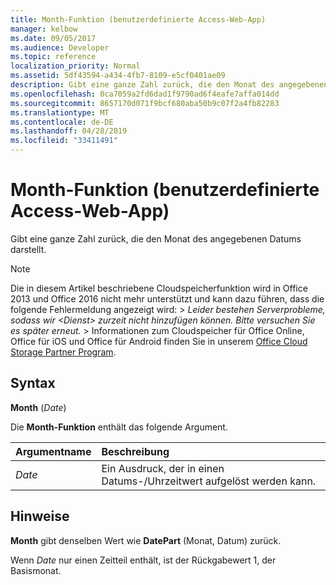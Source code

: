 ```yaml
---
title: Month-Funktion (benutzerdefinierte Access-Web-App)
manager: kelbow
ms.date: 09/05/2017
ms.audience: Developer
ms.topic: reference
localization_priority: Normal
ms.assetid: 5df43594-a434-4fb7-8109-e5cf0401ae09
description: Gibt eine ganze Zahl zurück, die den Monat des angegebenen Datums darstellt.
ms.openlocfilehash: 0ca7059a2fd6dad1f9790ad6f4eafe7affa014dd
ms.sourcegitcommit: 8657170d071f9bcf680aba50b9c07f2a4fb82283
ms.translationtype: MT
ms.contentlocale: de-DE
ms.lasthandoff: 04/28/2019
ms.locfileid: "33411491"
---
```

# <a name="month-function-access-custom-web-app"></a>Month-Funktion (benutzerdefinierte Access-Web-App)

Gibt eine ganze Zahl zurück, die den Monat des angegebenen Datums darstellt.
  
> [!NOTE]
> Die in diesem Artikel beschriebene Cloudspeicherfunktion wird in Office 2013 und Office 2016 nicht mehr unterstützt und kann dazu führen, dass die folgende Fehlermeldung angezeigt wird: >  *Leider bestehen Serverprobleme, sodass wir \<Dienst\> zurzeit nicht hinzufügen können. Bitte versuchen Sie es später erneut.* > Informationen zum Cloudspeicher für Office Online, Office für iOS und Office für Android finden Sie in unserem [Office Cloud Storage Partner Program](https://dev.office.com/programs/officecloudstorage). 
  
## <a name="syntax"></a>Syntax

 **Month** (*Date*) 
  
Die **Month-Funktion** enthält das folgende Argument. 
  
|**Argumentname**|**Beschreibung**|
|:-----|:-----|
| *Date*  <br/> |Ein Ausdruck, der in einen Datums-/Uhrzeitwert aufgelöst werden kann.  <br/> |
   
## <a name="remarks"></a>Hinweise

 **Month** gibt denselben Wert wie **DatePart** (Monat, Datum) zurück. 
  
Wenn  *Date*  nur einen Zeitteil enthält, ist der Rückgabewert 1, der Basismonat. 
  


